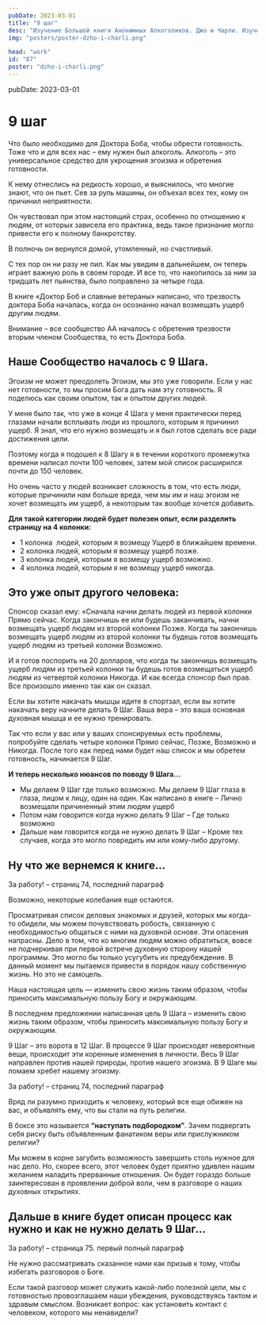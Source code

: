 ```yaml
---
pubDate: 2023-03-01
title: "9 шаг"
desc: "Изучение Большой книги Анонимных Алкоголиков. Джо и Чарли. Изучение БК. (086)"
img: "posters/poster-dzho-i-charli.png"

head: "work"
id: "87"
poster: "dzho-i-charli.png"
---
```


pubDate: 2023-03-01

# 9 шаг

Что было необходимо для Доктора Боба, чтобы обрести готовность. Тоже что и для всех нас – ему нужен был алкоголь. Алкоголь – это универсальное средство для укрощения эгоизма и обретения готовности.

К нему отнеслись на редкость хорошо, и выяснилось, что многие знают, что он пьет. Сев за руль машины, он объехал всех тех, кому он причинил неприятности.

Он чувствовал при этом настоящий страх, особенно по отношению к людям, от которых зависела его практика, ведь такое признание могло привести его к полному банкротству.

В полночь он вернулся домой, утомленный, но счастливый.

С тех пор он ни разу не пил. Как мы увидим в дальнейшем, он теперь играет важную роль в своем городе. И все то, что накопилось за ним за тридцать лет пьянства, было поправлено за четыре года.

В книге «Доктор Боб и славные ветераны» написано, что трезвость доктора Боба началась, когда он осознанно начал возмещать ущерб другим людям.

Внимание – все сообщество АА началось с обретения трезвости вторым членом Сообщества, то есть Доктора Боба.

## Наше Сообщество началось с 9 Шага.

Эгоизм не может преодолеть Эгоизм, мы это уже говорили. Если у нас нет готовности, то мы просим Бога дать нам эту готовность. Я  поделюсь как своим опытом, так и опытом других людей.

У меня было так, что уже в конце 4 Шага у меня практически перед глазами начали всплывать люди из прошлого, которым я причинил ущерб. Я знал, что его нужно возмещать и я был готов сделать все ради достижения цели.

Поэтому когда я подошел к 8 Шагу я в течении короткого промежутка времени написал почти 100 человек, затем мой список расширился почти до 150 человек.

Но очень часто у людей возникает сложность в том, что есть люди, которые причинили нам больше вреда, чем мы им и наш эгоизм не хочет возмещать им ущерб, а некоторым так вообще хочется добавить.

**Для такой категории людей будет полезен опыт, если разделить страницу на 4 колонки:**

- 1 колонка  людей, которым я возмещу Ущерб в ближайшем времени.
- 2 колонка людей, которым я возмещу ущерб позже.
- 3 колонка людей, которым я возмещу ущерб возможно.
- 4 колонка людей, которым я не возмещу ущерб никогда.

## Это уже опыт другого человека:

Спонсор сказал ему: «Сначала начни делать людей из первой колонки Прямо сейчас. Когда закончишь ее или будешь заканчивать, начни возмещать ущерб людям из второй колонки Позже. Когда ты закончишь возмещать ущерб людям из второй колонки ты будешь готов возмещать ущерб людям из третьей колонки Возможно.

И я готов поспорить на 20 долларов, что когда ты закончишь возмещать ущерб людям из третьей колонки ты будешь готов возмещаться ущерб людям из четвертой колонки Никогда. И как всегда спонсор был прав. Все произошло именно так как он сказал.

Если вы хотите накачать мышцы идите в спортзал, если вы хотите накачать веру начните делать 9 Шаг. Ваша вера – это ваша основная духовная мышца и ее нужно тренировать.

Так что если у вас или у ваших спонсируемых есть проблемы, попробуйте сделать четыре колонки Прямо сейчас, Позже, Возможно и Никогда. После того как перед нами будет наш список и мы обретем готовность, начинается 9 Шаг.

**И теперь несколько нюансов по поводу 9 Шага…**

- Мы делаем 9 Шаг где только возможно. Мы делаем 9 Шаг глаза в глаза, лицом к лицу, один на один. Как написано в книге – Лично возмещали причиненный этим людям ущерб
- Потом нам говорится когда нужно делать 9 Шаг – Где только возможно
- Дальше нам говорится когда не нужно делать 9 Шаг – Кроме тех случаев, когда это могло повредить им или кому-либо другому.

## Ну что же вернемся к книге…

За работу! – страниц 74, последний параграф

Возможно, некоторые колебания еще остаются.

Просматривая список деловых знакомых и друзей, которых мы когда-то обидели, мы можем почувствовать робость, связанную с необходимостью общаться с ними на духовной основе. Эти опасения напрасны. Дело в том, что ко многим людям можно обратиться, вовсе не подчеркивая при первой встрече духовную сторону нашей программы. Это могло бы только усугубить их предубеждение. В данный момент мы пытаемся привести в порядок нашу собственную жизнь. Но это не самоцель.

Наша настоящая цель — изменить свою жизнь таким образом, чтобы приносить максимальную пользу Богу и окружающим.

В последнем предложении написанная цель 9 Шага – изменить свою жизнь таким образом, чтобы приносить максимальную пользу Богу и окружающим.

9 Шаг – это ворота в 12 Шаг. В процессе 9 Шаг происходят невероятные вещи, происходит эти коренные изменения в личности. Весь 9 Шаг направлен против нашей природы, против нашего эгоизма. В 9 Шаге мы ломаем хребет нашему эгоизму.

За работу! – страниц 74, последний параграф

Вряд ли разумно приходить к человеку, который все еще обижен на вас, и объявлять ему, что вы стали на путь религии.

В боксе это называется **“наступать подбородком”**. Зачем подвергать себя риску быть объявленным фанатиком веры или прислужником религии?

Мы можем в корне загубить возможность завершить столь нужное для нас дело. Но, скорее всего, этот человек будет приятно удивлен нашим желанием наладить прерванные отношения. Он будет гораздо больше заинтересован в проявлении доброй воли, чем в разговоре о наших духовных открытиях.

## Дальше в книге будет описан процесс как нужно и как не нужно делать 9 Шаг…

За работу! – страница 75. первый полный параграф

Не нужно рассматривать сказанное нами как призыв к тому, чтобы избегать разговоров о Боге.

Если такой разговор может служить какой-либо полезной цели, мы с готовностью провозглашаем наши убеждения, руководствуясь тактом и здравым смыслом. Возникает вопрос: как установить контакт с человеком, которого мы ненавидели?
